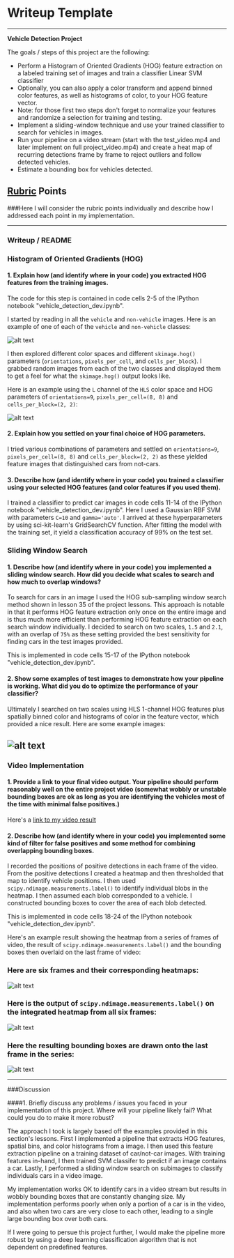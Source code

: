 # Writeup Template

---

**Vehicle Detection Project**

The goals / steps of this project are the following:

* Perform a Histogram of Oriented Gradients (HOG) feature extraction on a labeled training set of images and train a classifier Linear SVM classifier
* Optionally, you can also apply a color transform and append binned color features, as well as histograms of color, to your HOG feature vector. 
* Note: for those first two steps don't forget to normalize your features and randomize a selection for training and testing.
* Implement a sliding-window technique and use your trained classifier to search for vehicles in images.
* Run your pipeline on a video stream (start with the test\_video.mp4 and later implement on full project_video.mp4) and create a heat map of recurring detections frame by frame to reject outliers and follow detected vehicles.
* Estimate a bounding box for vehicles detected.

[//]: # (Image References)
[image1]: ./output_images/original_imgs.png
[image2]: ./output_images/features.png
[image4]: ./output_images/finding_cars.png
[image5]: ./output_images/heatmap_generation.png
[image6]: ./output_images/labels.png
[image7]: ./output_images/final_bounds.png
[video1]: ./project_video_output.mp4

## [Rubric](https://review.udacity.com/#!/rubrics/513/view) Points
###Here I will consider the rubric points individually and describe how I addressed each point in my implementation.  

---
### Writeup / README

### Histogram of Oriented Gradients (HOG)

#### 1. Explain how (and identify where in your code) you extracted HOG features from the training images.

The code for this step is contained in code cells 2-5 of the IPython notebook "vehicle\_detection\_dev.ipynb".

I started by reading in all the `vehicle` and `non-vehicle` images.  Here is an example of one of each of the `vehicle` and `non-vehicle` classes:

![alt text][image1]

I then explored different color spaces and different `skimage.hog()` parameters (`orientations`, `pixels_per_cell`, and `cells_per_block`).  I grabbed random images from each of the two classes and displayed them to get a feel for what the `skimage.hog()` output looks like.

Here is an example using the `L` channel of the `HLS` color space and HOG parameters of `orientations=9`, `pixels_per_cell=(8, 8)` and `cells_per_block=(2, 2)`:


![alt text][image2]

#### 2. Explain how you settled on your final choice of HOG parameters.

I tried various combinations of parameters and settled on `orientations=9`, `pixels_per_cell=(8, 8)` and `cells_per_block=(2, 2)` as these yielded feature images that distinguished cars from not-cars.

#### 3. Describe how (and identify where in your code) you trained a classifier using your selected HOG features (and color features if you used them).

I trained a classifier to predict car images in code cells 11-14 of the IPython notebook "vehicle\_detection\_dev.ipynb".  Here I used a Gaussian RBF SVM with parameters `C=10` and `gamma='auto'`.  I arrived at these hyperparameters by using sci-kit-learn's GridSearchCV function.  After fitting the model with the training set, it yield a classification accuracy of 99% on the test set.

### Sliding Window Search

#### 1. Describe how (and identify where in your code) you implemented a sliding window search.  How did you decide what scales to search and how much to overlap windows?

To search for cars in an image I used the HOG sub-sampling window search method shown in lesson 35 of the project lessons.  This approach is notable in that it performs HOG feature extraction only once on the entire image and is thus much more efficient than performing HOG feature extraction on each search window individually.  I decided to search on two scales, `1.5` and `2.1`, with an overlap of `75%` as these setting provided the best sensitivity for finding cars in the test images provided.

This is implemented in code cells 15-17 of the IPython notebook "vehicle\_detection\_dev.ipynb".

#### 2. Show some examples of test images to demonstrate how your pipeline is working.  What did you do to optimize the performance of your classifier?

Ultimately I searched on two scales using HLS 1-channel HOG features plus spatially binned color and histograms of color in the feature vector, which provided a nice result.  Here are some example images:

![alt text][image4]
---

### Video Implementation

#### 1. Provide a link to your final video output.  Your pipeline should perform reasonably well on the entire project video (somewhat wobbly or unstable bounding boxes are ok as long as you are identifying the vehicles most of the time with minimal false positives.)
Here's a [link to my video result](./project_video_output.mp4)


#### 2. Describe how (and identify where in your code) you implemented some kind of filter for false positives and some method for combining overlapping bounding boxes.

I recorded the positions of positive detections in each frame of the video.  From the positive detections I created a heatmap and then thresholded that map to identify vehicle positions.  I then used `scipy.ndimage.measurements.label()` to identify individual blobs in the heatmap.  I then assumed each blob corresponded to a vehicle.  I constructed bounding boxes to cover the area of each blob detected.  

This is implemented in code cells 18-24 of the IPython notebook "vehicle\_detection\_dev.ipynb".

Here's an example result showing the heatmap from a series of frames of video, the result of `scipy.ndimage.measurements.label()` and the bounding boxes then overlaid on the last frame of video:

### Here are six frames and their corresponding heatmaps:

![alt text][image5]

### Here is the output of `scipy.ndimage.measurements.label()` on the integrated heatmap from all six frames:
![alt text][image6]

### Here the resulting bounding boxes are drawn onto the last frame in the series:
![alt text][image7]


---

###Discussion

####1. Briefly discuss any problems / issues you faced in your implementation of this project.  Where will your pipeline likely fail?  What could you do to make it more robust?

The approach I took is largely based off the examples provided in this section's lessons. 
First I implemented a pipeline that extracts HOG features, spatial bins, and color histograms from a image.  I then used this feature extraction pipeline on a training dataset of car/not-car images.  With training features in-hand, I then trained SVM classifer to predict if an image contains a car.  Lastly, I performed a sliding window search on subimages to classify individuals cars in a video image.

My implementation works OK to identify cars in a video stream but results in wobbly bounding boxes that are constantly changing size.  My implementation performs poorly when only a portion of a car is in the video, and also when two cars are very close to each other, leading to a single large bounding box over both cars.

If I were going to persue this project further, I would make the pipeline more robust by using a deep learning classification algorithm that is not dependent on predefined features.




